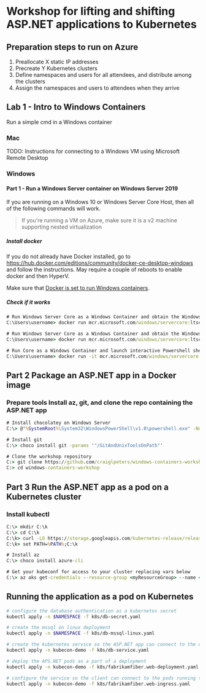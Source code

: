 # Workshop for lifting and shifting ASP.NET applications to Kubernetes

## Preparation steps to run on Azure

1. Preallocate X static IP addresses
1. Precreate Y Kubernetes clusters
1. Define namespaces and users for all attendees, and distribute among the clusters
1. Assign the namespaces and users to attendees when they arrive

## Lab 1 - Intro to Windows Containers

Run a simple cmd in a Windows container

### Mac

TODO: Instructions for connecting to a Windows VM using Microsoft Remote Desktop

### Windows

#### Part 1 - Run a Windows Server container on Windows Server 2019

If you are running on a Windows 10 or Windows Server Core Host, then all of the following commands will work.
> If you're running a VM on Azure, make sure it is a v2 machine supporting nested virtualization

##### Install docker

If you do not already have Docker installed, go to https://hub.docker.com/editions/community/docker-ce-desktop-windows and follow the instructions. May require a couple of reboots to enable docker and then HyperV.

Make sure that [Docker is set to run Windows containers](https://docs.docker.com/docker-for-windows/#switch-between-windows-and-linux-containers).

##### Check if it works

```cmd
# Run Windows Server Core as a Windows Container and obtain the Windows Build information via ver
C:\Users\username> docker run mcr.microsoft.com/windows/servercore:ltsc2019 cmd /c ver

# Run Windows Server Core as a Windows Container and obtain the Windows Build information via Powershell
C:\Users\username> docker run mcr.microsoft.com/windows/servercore:ltsc2019 powershell [environment]::OSVersion.Version

# Run Core as a Windows Container and launch interactive Powershell shell
C:\Users\username> docker run -it mcr.microsoft.com/windows/servercore:ltsc2019 powershell
```

## Part 2 Package an ASP.NET app in a Docker image

### Prepare tools Install az, git, and clone the repo containing the ASP.NET app

```cmd
# Install chocolatey on Windows Server
C:\> @"%SystemRoot%\System32\WindowsPowerShell\v1.0\powershell.exe" -NoProfile -InputFormat None -ExecutionPolicy Bypass -Command "iex ((New-Object System.Net.WebClient).DownloadString('https://chocolatey.org/install.ps1'))" && SET "PATH=%PATH%;%ALLUSERSPROFILE%\chocolatey\bin"

# Install git
C:\> choco install git -params '"/GitAndUnixToolsOnPath"'

# Clone the workshop repository
C:> git clone https://github.com/craiglpeters/windows-containers-workshop.git
C:> cd windows-containers-workshop
```

## Part 3 Run the ASP.NET app as a pod on a Kubernetes cluster

### Install kubectl

```cmd
C:\> mkdir C:\k
C:\> cd C:\k
C:\k> curl -LO https://storage.googleapis.com/kubernetes-release/release/v1.14.0/bin/windows/amd64/kubectl.exe
C:\k> set PATH=%PATH%;C:\k

# Install az
C:\> choco install azure-cli

# Get your kubeconf for access to your cluster replacing vars below
C:\> az aks get-credentials --resource-group <myResourceGroup> --name <myAKSCluster>


```

## Running the application as a pod on Kubernetes

```bash
# configure the database authentication as a kubernetes secret
kubectl apply -n $NAMESPACE -f k8s/db-secret.yaml

# create the mssql on linux deployment
kubectl apply -n $NAMESPACE -f k8s/db-mssql-linux.yaml

# create the kubernetes service so the ASP.NET app can connect to the database
kubectl apply -n kubecon-demo -f k8s/db-service.yaml

# deploy the APS.NET pods as a part of a deployment
kubectl apply -n kubecon-demo -f k8s/fabrikamfiber.web-deployment.yaml

# configure the service so the client can connect to the pods running the ASP.NET app
kubectl apply -n kubecon-demo -f k8s/fabrikamfiber.web-ingress.yaml
```